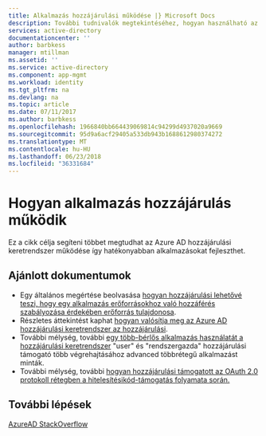 ```yaml
---
title: Alkalmazás hozzájárulási működése |} Microsoft Docs
description: További tudnivalók megtekintéséhez, hogyan használható az Azure ad-val alkalmazások fejlesztése során az Azure AD hozzájárulási keretrendszer működése
services: active-directory
documentationcenter: ''
author: barbkess
manager: mtillman
ms.assetid: ''
ms.service: active-directory
ms.component: app-mgmt
ms.workload: identity
ms.tgt_pltfrm: na
ms.devlang: na
ms.topic: article
ms.date: 07/11/2017
ms.author: barbkess
ms.openlocfilehash: 1966840bb664439069814c94299d4937020a9669
ms.sourcegitcommit: 95d9a6acf29405a533db943b1688612980374272
ms.translationtype: MT
ms.contentlocale: hu-HU
ms.lasthandoff: 06/23/2018
ms.locfileid: "36331684"
---
```

# <a name="how-application-consent-works"></a>Hogyan alkalmazás hozzájárulás működik

Ez a cikk célja segíteni többet megtudhat az Azure AD hozzájárulási keretrendszer működése így hatékonyabban alkalmazásokat fejleszthet.

## <a name="recommended-documents"></a>Ajánlott dokumentumok

- Egy általános megértése beolvasása [hogyan hozzájárulási lehetővé teszi, hogy egy alkalmazás erőforrásokhoz való hozzáférés szabályozása érdekében erőforrás tulajdonosa](https://docs.microsoft.com/azure/active-directory/develop/active-directory-dev-glossary#consent).
- Részletes áttekintést kaphat [hogyan valósítja meg az Azure AD hozzájárulási keretrendszer az hozzájárulási](https://docs.microsoft.com/azure/active-directory/develop/active-directory-integrating-applications#overview-of-the-consent-framework).
- További mélység, további [egy több-bérlős alkalmazás használatát a hozzájárulási keretrendszer](https://docs.microsoft.com/azure/active-directory/develop/active-directory-devhowto-multi-tenant-overview#understanding-user-and-admin-consent) "user" és "rendszergazda" hozzájárulási támogató több végrehajtásához advanced többrétegű alkalmazást minták.
- További mélység, további [hogyan hozzájárulási támogatott az OAuth 2.0 protokoll rétegben a hitelesítésikód-támogatás folyamata során.](https://docs.microsoft.com/azure/active-directory/develop/active-directory-protocols-oauth-code#request-an-authorization-code)

## <a name="next-steps"></a>További lépések
[AzureAD StackOverflow](http://stackoverflow.com/questions/tagged/azure-active-directory)
